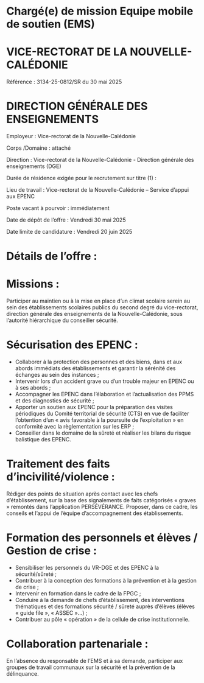 # Chargé(e) de mission Equipe mobile de soutien (EMS)

# VICE-RECTORAT DE LA NOUVELLE-CALÉDONIE

Référence : 3134-25-0812/SR du 30 mai 2025

# DIRECTION GÉNÉRALE DES ENSEIGNEMENTS

Employeur : Vice-rectorat de la Nouvelle-Calédonie

Corps /Domaine : attaché

Direction : Vice-rectorat de la Nouvelle-Calédonie - Direction générale des enseignements (DGE)

Durée de résidence exigée pour le recrutement sur titre (1) :

Lieu de travail : Vice-rectorat de la Nouvelle-Calédonie – Service d’appui aux EPENC

Poste vacant à pourvoir : immédiatement

Date de dépôt de l’offre : Vendredi 30 mai 2025

Date limite de candidature : Vendredi 20 juin 2025

# Détails de l’offre :

# Missions :

Participer au maintien ou à la mise en place d’un climat scolaire serein au sein des établissements scolaires publics du second degré du vice-rectorat, direction générale des enseignements de la Nouvelle-Calédonie, sous l’autorité hiérarchique du conseiller sécurité.

# Sécurisation des EPENC :

- Collaborer à la protection des personnes et des biens, dans et aux abords immédiats des établissements et garantir la sérénité des échanges au sein des instances ;
- Intervenir lors d’un accident grave ou d’un trouble majeur en EPENC ou à ses abords ;
- Accompagner les EPENC dans l’élaboration et l’actualisation des PPMS et des diagnostics de sécurité ;
- Apporter un soutien aux EPENC pour la préparation des visites périodiques du Comité territorial de sécurité (CTS) en vue de faciliter l’obtention d’un « avis favorable à la poursuite de l’exploitation » en conformité avec la règlementation sur les ERP ;
- Conseiller dans le domaine de la sûreté et réaliser les bilans du risque balistique des EPENC.

# Traitement des faits d’incivilité/violence :

Rédiger des points de situation après contact avec les chefs d’établissement, sur la base des signalements de faits catégorisés « graves » remontés dans l’application PERSÉVÉRANCE. Proposer, dans ce cadre, les conseils et l’appui de l’équipe d’accompagnement des établissements.

# Formation des personnels et élèves / Gestion de crise :

- Sensibiliser les personnels du VR-DGE et des EPENC à la sécurité/sûreté ;
- Contribuer à la conception des formations à la prévention et à la gestion de crise ;
- Intervenir en formation dans le cadre de la FPGC ;
- Conduire à la demande de chefs d’établissement, des interventions thématiques et des formations sécurité / sûreté auprès d’élèves (élèves « guide file », « ASSEC »…) ;
- Contribuer au pôle « opération » de la cellule de crise institutionnelle.

# Collaboration partenariale :

En l’absence du responsable de l’EMS et à sa demande, participer aux groupes de travail communaux sur la sécurité et la prévention de la délinquance.